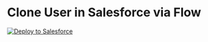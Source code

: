 # Clone User in Salesforce via Flow 
<a href="https://githubsfdeploy.herokuapp.com?owner=phlakhani&repo=Clone-User-via-Flow">
  <img alt="Deploy to Salesforce"
       src="https://raw.githubusercontent.com/afawcett/githubsfdeploy/master/deploy.png">
</a>


